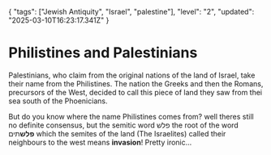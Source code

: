 {
  "tags": ["Jewish Antiquity", "Israel", "palestine"],
  "level": "2",
  "updated": "2025-03-10T16:23:17.341Z"
}

# Philistines and Palestinians

Palestinians, who claim from the original nations of the land of Israel, take their name from the Philistines. The nation the Greeks and then the Romans, precursors of the West, decided to call this piece of land they saw from thei sea south of the Phoenicians.

But do you know where the name Philistines comes from? well theres still no definite consensus, but the semitic word פלש the root of the word **פלש**תים which the semites of the land (The Israelites) called their neighbours to the west means **invasion**! Pretty ironic...




